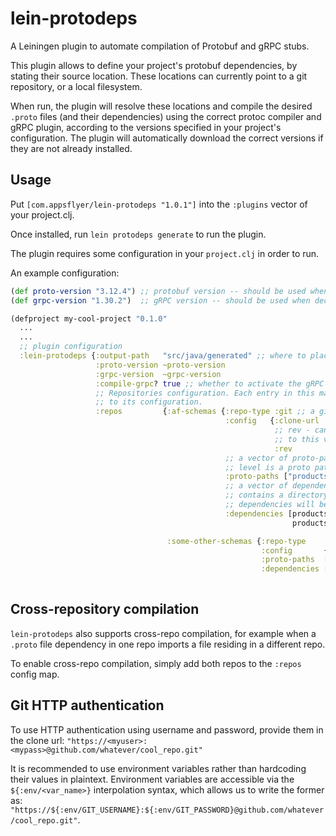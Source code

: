 # lein-protodeps

A Leiningen plugin to automate compilation of Protobuf and gRPC stubs.

This plugin allows to define your project's protobuf dependencies, by stating
their source location. These locations can currently point to a git repository, or a local filesystem.

When run, the plugin will resolve these locations and compile the desired `.proto` files (and their dependencies)
using the correct protoc compiler and gRPC plugin, according to the versions specified
in your project's configuration. The plugin will automatically download the correct versions if they
are not already installed.

## Usage

Put `[com.appsflyer/lein-protodeps "1.0.1"]` into the `:plugins` vector of your project.clj.

Once installed, run `lein protodeps generate` to run the plugin.

The plugin requires some configuration in your `project.clj` in order to run.

An example configuration:

```clj
(def proto-version "3.12.4") ;; protobuf version -- should be used when declaring protobuf dependencies
(def grpc-version "1.30.2")  ;; gRPC version -- should be used when declaring gRPC dependencies

(defproject my-cool-project "0.1.0"
  ...
  ...
  ;; plugin configuration
  :lein-protodeps {:output-path   "src/java/generated" ;; where to place the generated files? Should reside within your `java-source-paths`
                   :proto-version ~proto-version
                   :grpc-version  ~grpc-version
                   :compile-grpc? true ;; whether to activate the gRPC plugin during the stub generation process
                   ;; Repositories configuration. Each entry in this map is an entry mapping a logical repository name
                   ;; to its configuration.
                   :repos         {:af-schemas {:repo-type :git ;; a git repo
                                                :config   {:clone-url   "git@localhost:test/repo.git" ;; url to clone from
                                                           ;; rev - can point to a commit hash, tag name or branch name. The repo will be cloned
                                                           ;; to this version of itself. If unspecified, will point to origin's HEAD (i.e, master).
                                                           :rev         "mybranch"}
                                                ;; a vector of proto-paths relative to the directory root. May use an empty string if the root
                                                ;; level is a proto path in itself.
                                                :proto-paths ["products"]
                                                ;; a vector of dependencies which control what stubs to compile. Each dependency vector
                                                ;; contains a directory under one of the proto paths. All files in this directory and their
                                                ;; dependencies will be compiled.
                                                :dependencies [products/events
                                                               products/adrevenue]}

                                   :some-other-schemas {:repo-type    :filesystem ;; read files directly from filesystem instead of git.
                                                        :config       {:path "../schemas"} ;; path, either relative or absolute
                                                        :proto-paths  ["products"]
                                                        :dependencies [products/foo
                                                                       products/bar]}}}
```

## Cross-repository compilation

`lein-protodeps` also supports cross-repo compilation, for example when a `.proto` file dependency in one repo imports a file
residing in a different repo.

To enable cross-repo compilation, simply add both repos to the `:repos` config map.

## Git HTTP authentication

To use HTTP authentication using username and password, provide them in the clone url: `"https://<myuser>:<mypass>@github.com/whatever/cool_repo.git"`

It is recommended to use environment variables rather than hardcoding their values in plaintext. Environment variables are accessible via the `${:env/<var_name>}` interpolation syntax, which allows us to write the former as: `"https://${:env/GIT_USERNAME}:${:env/GIT_PASSWORD}@github.com/whatever/cool_repo.git"`.
